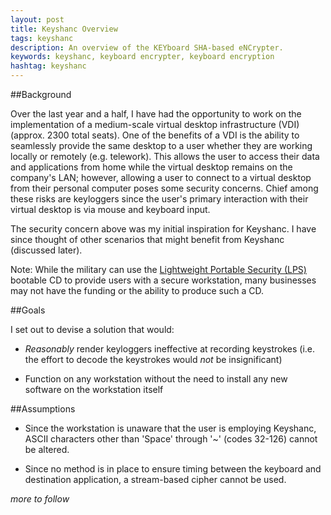 ```yaml
---
layout: post
title: Keyshanc Overview
tags: keyshanc
description: An overview of the KEYboard SHA-based eNCrypter.
keywords: keyshanc, keyboard encrypter, keyboard encryption
hashtag: keyshanc
---
```


##Background

Over the last year and a half, I have had the opportunity to work on the implementation of a medium-scale virtual desktop infrastructure (VDI) (approx. 2300 total seats). One of the benefits of a VDI is the ability to seamlessly provide the same desktop to a user whether they are working locally or remotely (e.g. telework). This allows the user to access their data and applications from home while the virtual desktop remains on the company's LAN; however, allowing a user to connect to a virtual desktop from their personal computer poses some security concerns. Chief among these risks are keyloggers since the user's primary interaction with their virtual desktop is via mouse and keyboard input.

The security concern above was my initial inspiration for Keyshanc. I have since thought of other scenarios that might benefit from Keyshanc (discussed later).

Note: While the military can use the [Lightweight Portable Security (LPS)](http://www.spi.dod.mil/lipose.htm) bootable CD to provide users with a secure workstation, many businesses may not have the funding or the ability to produce such a CD.

##Goals

I set out to devise a solution that would:

* <i>Reasonably</i> render keyloggers ineffective at recording keystrokes (i.e. the effort to decode the keystrokes would <i>not</i> be insignificant)

* Function on any workstation without the need to install any new software on the workstation itself

##Assumptions

* Since the workstation is unaware that the user is employing Keyshanc, ASCII characters other than 'Space' through '~' (codes 32-126) cannot be altered.

* Since no method is in place to ensure timing between the keyboard and destination application, a stream-based cipher cannot be used.

<i>more to follow</i> 


